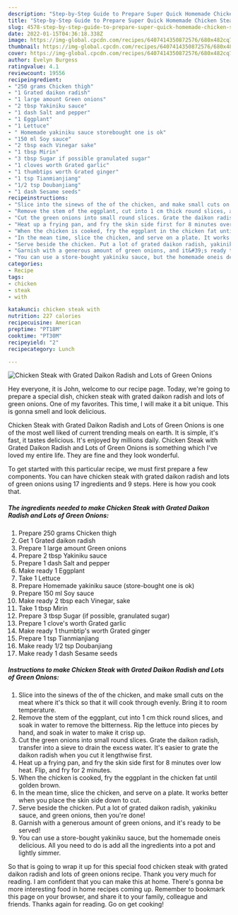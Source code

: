 ```yaml
---
description: "Step-by-Step Guide to Prepare Super Quick Homemade Chicken Steak with Grated Daikon Radish and Lots of Green Onions"
title: "Step-by-Step Guide to Prepare Super Quick Homemade Chicken Steak with Grated Daikon Radish and Lots of Green Onions"
slug: 4578-step-by-step-guide-to-prepare-super-quick-homemade-chicken-steak-with-grated-daikon-radish-and-lots-of-green-onions
date: 2022-01-15T04:36:18.338Z
image: https://img-global.cpcdn.com/recipes/6407414350872576/680x482cq70/chicken-steak-with-grated-daikon-radish-and-lots-of-green-onions-recipe-main-photo.jpg
thumbnail: https://img-global.cpcdn.com/recipes/6407414350872576/680x482cq70/chicken-steak-with-grated-daikon-radish-and-lots-of-green-onions-recipe-main-photo.jpg
cover: https://img-global.cpcdn.com/recipes/6407414350872576/680x482cq70/chicken-steak-with-grated-daikon-radish-and-lots-of-green-onions-recipe-main-photo.jpg
author: Evelyn Burgess
ratingvalue: 4.1
reviewcount: 19556
recipeingredient:
- "250 grams Chicken thigh"
- "1 Grated daikon radish"
- "1 large amount Green onions"
- "2 tbsp Yakiniku sauce"
- "1 dash Salt and pepper"
- "1 Eggplant"
- "1 Lettuce"
- " Homemade yakiniku sauce storebought one is ok"
- "150 ml Soy sauce"
- "2 tbsp each Vinegar sake"
- "1 tbsp Mirin"
- "3 tbsp Sugar if possible granulated sugar"
- "1 cloves worth Grated garlic"
- "1 thumbtips worth Grated ginger"
- "1 tsp Tianmianjiang"
- "1/2 tsp Doubanjiang"
- "1 dash Sesame seeds"
recipeinstructions:
- "Slice into the sinews of the of the chicken, and make small cuts on the meat where it&#39;s thick so that it will cook through evenly. Bring it to room temperature."
- "Remove the stem of the eggplant, cut into 1 cm thick round slices, and soak in water to remove the bitterness. Rip the lettuce into pieces by hand, and soak in water to make it crisp up."
- "Cut the green onions into small round slices. Grate the daikon radish, transfer into a sieve to drain the excess water. It&#39;s easier to grate the daikon radish when you cut it lengthwise first."
- "Heat up a frying pan, and fry the skin side first for 8 minutes over low heat. Flip, and fry for 2 minutes."
- "When the chicken is cooked, fry the eggplant in the chicken fat until golden brown."
- "In the mean time, slice the chicken, and serve on a plate. It works better when you place the skin side down to cut."
- "Serve beside the chicken. Put a lot of grated daikon radish, yakiniku sauce, and green onions, then you&#39;re done!"
- "Garnish with a generous amount of green onions, and it&#39;s ready to be served!"
- "You can use a store-bought yakiniku sauce, but the homemade oneis delicious. All you need to do is add all the ingredients into a pot and lightly simmer."
categories:
- Recipe
tags:
- chicken
- steak
- with

katakunci: chicken steak with 
nutrition: 227 calories
recipecuisine: American
preptime: "PT18M"
cooktime: "PT30M"
recipeyield: "2"
recipecategory: Lunch

---
```



![Chicken Steak with Grated Daikon Radish and Lots of Green Onions](https://img-global.cpcdn.com/recipes/6407414350872576/680x482cq70/chicken-steak-with-grated-daikon-radish-and-lots-of-green-onions-recipe-main-photo.jpg)

Hey everyone, it is John, welcome to our recipe page. Today, we're going to prepare a special dish, chicken steak with grated daikon radish and lots of green onions. One of my favorites. This time, I will make it a bit unique. This is gonna smell and look delicious.

Chicken Steak with Grated Daikon Radish and Lots of Green Onions is one of the most well liked of current trending meals on earth. It is simple, it's fast, it tastes delicious. It's enjoyed by millions daily. Chicken Steak with Grated Daikon Radish and Lots of Green Onions is something which I've loved my entire life. They are fine and they look wonderful.




To get started with this particular recipe, we must first prepare a few components. You can have chicken steak with grated daikon radish and lots of green onions using 17 ingredients and 9 steps. Here is how you cook that.

<!--inarticleads1-->

##### The ingredients needed to make Chicken Steak with Grated Daikon Radish and Lots of Green Onions:

1. Prepare 250 grams Chicken thigh
1. Get 1 Grated daikon radish
1. Prepare 1 large amount Green onions
1. Prepare 2 tbsp Yakiniku sauce
1. Prepare 1 dash Salt and pepper
1. Make ready 1 Eggplant
1. Take 1 Lettuce
1. Prepare  Homemade yakiniku sauce (store-bought one is ok)
1. Prepare 150 ml Soy sauce
1. Make ready 2 tbsp each Vinegar, sake
1. Take 1 tbsp Mirin
1. Prepare 3 tbsp Sugar (if possible, granulated sugar)
1. Prepare 1 clove&#39;s worth Grated garlic
1. Make ready 1 thumbtip&#39;s worth Grated ginger
1. Prepare 1 tsp Tianmianjiang
1. Make ready 1/2 tsp Doubanjiang
1. Make ready 1 dash Sesame seeds




<!--inarticleads2-->

##### Instructions to make Chicken Steak with Grated Daikon Radish and Lots of Green Onions:

1. Slice into the sinews of the of the chicken, and make small cuts on the meat where it&#39;s thick so that it will cook through evenly. Bring it to room temperature.
1. Remove the stem of the eggplant, cut into 1 cm thick round slices, and soak in water to remove the bitterness. Rip the lettuce into pieces by hand, and soak in water to make it crisp up.
1. Cut the green onions into small round slices. Grate the daikon radish, transfer into a sieve to drain the excess water. It&#39;s easier to grate the daikon radish when you cut it lengthwise first.
1. Heat up a frying pan, and fry the skin side first for 8 minutes over low heat. Flip, and fry for 2 minutes.
1. When the chicken is cooked, fry the eggplant in the chicken fat until golden brown.
1. In the mean time, slice the chicken, and serve on a plate. It works better when you place the skin side down to cut.
1. Serve beside the chicken. Put a lot of grated daikon radish, yakiniku sauce, and green onions, then you&#39;re done!
1. Garnish with a generous amount of green onions, and it&#39;s ready to be served!
1. You can use a store-bought yakiniku sauce, but the homemade oneis delicious. All you need to do is add all the ingredients into a pot and lightly simmer.




So that is going to wrap it up for this special food chicken steak with grated daikon radish and lots of green onions recipe. Thank you very much for reading. I am confident that you can make this at home. There's gonna be more interesting food in home recipes coming up. Remember to bookmark this page on your browser, and share it to your family, colleague and friends. Thanks again for reading. Go on get cooking!
